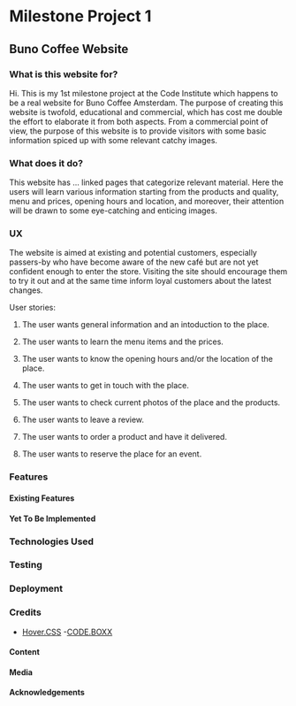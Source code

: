 # Milestone Project 1
## Buno Coffee Website

<!-- buno coffee's website in action (here place the link)-->
### What is this website for?

Hi. This is my 1st milestone project at the Code Institute which happens to be a real website for Buno Coffee Amsterdam.
The purpose of creating this website is twofold, educational and commercial, which has cost me double the effort to elaborate it from both aspects.
From a commercial point of view, the purpose of this website is to provide visitors with some basic information spiced up with some relevant catchy images.

### What does it do?

This website has ... linked pages that categorize relevant material. Here the users will learn various information starting from the products and quality, menu and prices, opening hours and location, and moreover, their attention will be drawn to some eye-catching and enticing images.

### UX

The website is aimed at existing and potential customers, especially passers-by who have become aware of the new café but are not yet confident enough to enter the store. Visiting the site should encourage them to try it out and at the same time inform loyal customers about the latest changes.

User stories:

1. The user wants general information and an intoduction to the place.


2. The user wants to learn the menu items and the prices.


3. The user wants to know the opening hours and/or the location of the place.


4. The user wants to get in touch with the place.


5. The user wants to check current photos of the place and the products.


6. The user wants to leave a review.


7. The user wants to order a product and have it delivered.


8. The user wants to reserve the place for an event.



### Features

#### Existing Features
#### Yet To Be Implemented


### Technologies Used


### Testing


### Deployment


### Credits

- [Hover.CSS](http://ianlunn.github.io/Hover/)
-[CODE.BOXX](https://code-boxx.com/simple-responsive-pure-css-hamburger-menu/)

#### Content
#### Media
#### Acknowledgements

